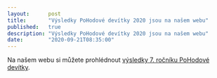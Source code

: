 ```yaml
---
layout:      post
title:       "Výsledky PoHodové devítky 2020 jsou na našem webu"
published:   true
description: "Výsledky PoHodové devítky 2020 jsou na našem webu"
date:        "2020-09-21T08:35:00"
---
```


Na našem webu si můžete prohlédnout [výsledky 7. ročníku PoHodové devítky](https://pohodovadevitka.cz/vysledky/2020/).
